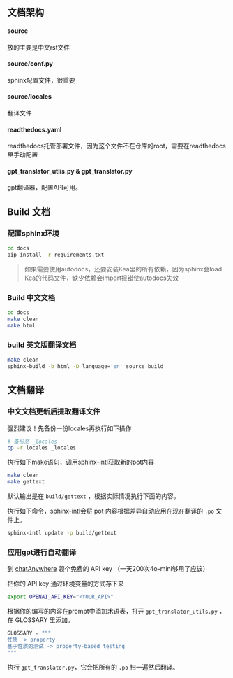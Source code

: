 ## 文档架构

#### source
放的主要是中文rst文件

#### source/conf.py
sphinx配置文件，很重要

#### source/locales
翻译文件

#### readthedocs.yaml
readthedocs托管部署文件，因为这个文件不在仓库的root，需要在readthedocs里手动配置

#### gpt_translator_utlis.py & gpt_translator.py
gpt翻译器，配置API可用。

## Build 文档

### 配置sphinx环境
```bash
cd docs
pip install -r requirements.txt
```

> 如果需要使用autodocs，还要安装Kea里的所有依赖，因为sphinx会load Kea的代码文件，缺少依赖会import报错使autodocs失效

### Build 中文文档

```bash
cd docs
make clean
make html
```

### build 英文版翻译文档
```bash
make clean
sphinx-build -b html -D language='en' source build
```

## 文档翻译

### 中文文档更新后提取翻译文件

强烈建议！先备份一份locales再执行如下操作
```bash
# 备份至 _locales
cp -r locales _locales
```

执行如下make语句，调用sphinx-intl获取新的pot内容
```bash
make clean
make gettext
```

默认输出是在 `build/gettext` ，根据实际情况执行下面的内容。

执行如下命令，sphinx-intl会将 pot 内容根据差异自动应用在现在翻译的 `.po` 文件上。
```bash
sphinx-intl update -p build/gettext
```

### 应用gpt进行自动翻译
到 [chatAnywhere](https://github.com/chatanywhere/GPT_API_free) 领个免费的 API key （一天200次4o-mini够用了应该）

把你的 API key 通过环境变量的方式存下来
```bash
export OPENAI_API_KEY="<YOUR_API>"
```

根据你的编写的内容在prompt中添加术语表，打开 `gpt_translator_utils.py` ，在 GLOSSARY 里添加。
```python
GLOSSARY = """
性质 -> property
基于性质的测试 -> property-based testing
"""
```

执行 `gpt_translator.py`，它会把所有的 `.po` 扫一遍然后翻译。